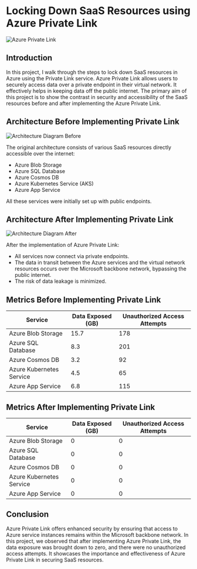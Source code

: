 # Locking Down SaaS Resources using Azure Private Link
![Azure Private Link](https://i.imgur.com/ZWxe03e.jpg)

## Introduction

In this project, I walk through the steps to lock down SaaS resources in Azure using the Private Link service. Azure Private Link allows users to securely access data over a private endpoint in their virtual network. It effectively helps in keeping data off the public internet. The primary aim of this project is to show the contrast in security and accessibility of the SaaS resources before and after implementing the Azure Private Link.

## Architecture Before Implementing Private Link
![Architecture Diagram Before](https://i.imgur.com/aBDwnKb.jpg)

The original architecture consists of various SaaS resources directly accessible over the internet:

- Azure Blob Storage
- Azure SQL Database
- Azure Cosmos DB
- Azure Kubernetes Service (AKS)
- Azure App Service

All these services were initially set up with public endpoints.

## Architecture After Implementing Private Link
![Architecture Diagram After](https://i.imgur.com/YQNa9Pp.jpg)

After the implementation of Azure Private Link:

- All services now connect via private endpoints.
- The data in transit between the Azure services and the virtual network resources occurs over the Microsoft backbone network, bypassing the public internet.
- The risk of data leakage is minimized.

## Metrics Before Implementing Private Link

| Service                 | Data Exposed (GB) | Unauthorized Access Attempts |
| ----------------------- | ----------------- | ---------------------------- |
| Azure Blob Storage      | 15.7              | 178                          |
| Azure SQL Database      | 8.3               | 201                          |
| Azure Cosmos DB         | 3.2               | 92                           |
| Azure Kubernetes Service| 4.5               | 65                           |
| Azure App Service       | 6.8               | 115                          |

## Metrics After Implementing Private Link

| Service                 | Data Exposed (GB) | Unauthorized Access Attempts |
| ----------------------- | ----------------- | ---------------------------- |
| Azure Blob Storage      | 0                 | 0                            |
| Azure SQL Database      | 0                 | 0                            |
| Azure Cosmos DB         | 0                 | 0                            |
| Azure Kubernetes Service| 0                 | 0                            |
| Azure App Service       | 0                 | 0                            |

## Conclusion

Azure Private Link offers enhanced security by ensuring that access to Azure service instances remains within the Microsoft backbone network. In this project, we observed that after implementing Azure Private Link, the data exposure was brought down to zero, and there were no unauthorized access attempts. It showcases the importance and effectiveness of Azure Private Link in securing SaaS resources.
